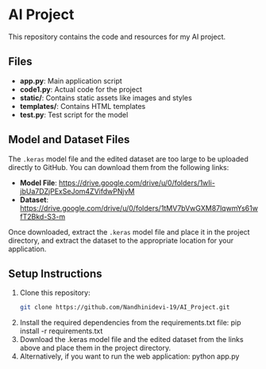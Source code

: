 # AI Project

This repository contains the code and resources for my AI project.

## Files

- **app.py**: Main application script
- **code1.py**: Actual code for the project
- **static/**: Contains static assets like images and styles
- **templates/**: Contains HTML templates
- **test.py**: Test script for the model

## Model and Dataset Files

The `.keras` model file and the edited dataset are too large to be uploaded directly to GitHub. You can download them from the following links:

- **Model File**: https://drive.google.com/drive/u/0/folders/1wIi-jbUa7DZjPExSeJom4ZVifdwPNjvM
- **Dataset**: https://drive.google.com/drive/u/0/folders/1tMV7bVwGXM87lqwmYs61wfT2Bkd-S3-m

Once downloaded, extract the `.keras` model file and place it in the project directory, and extract the dataset to the appropriate location for your application.

## Setup Instructions

1. Clone this repository:
   ```bash
   git clone https://github.com/Nandhinidevi-19/AI_Project.git
2. Install the required dependencies from the requirements.txt file:
   pip install -r requirements.txt
3. Download the .keras model file and the edited dataset from the links above and place them in the project directory.
4. Alternatively, if you want to run the web application:
   python app.py
